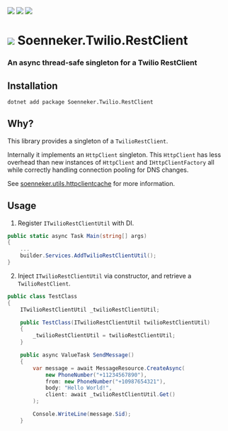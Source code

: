[![](https://img.shields.io/nuget/v/soenneker.twilio.restclient.svg?style=for-the-badge)](https://www.nuget.org/packages/soenneker.twilio.restclient/)
[![](https://img.shields.io/github/actions/workflow/status/soenneker/soenneker.twilio.restclient/publish-package.yml?style=for-the-badge)](https://github.com/soenneker/soenneker.twilio.restclient/actions/workflows/publish-package.yml)
[![](https://img.shields.io/nuget/dt/soenneker.twilio.restclient.svg?style=for-the-badge)](https://www.nuget.org/packages/soenneker.twilio.restclient/)

# ![](https://user-images.githubusercontent.com/4441470/224455560-91ed3ee7-f510-4041-a8d2-3fc093025112.png) Soenneker.Twilio.RestClient
### An async thread-safe singleton for a Twilio RestClient

## Installation

```
dotnet add package Soenneker.Twilio.RestClient
```

## Why?

This library provides a singleton of a `TwilioRestClient`. 

Internally it implements an `HttpClient` singleton. This `HttpClient` has less overhead than new instances of `HttpClient` and `IHttpClientFactory` all while correctly handling connection pooling for DNS changes.

See [soenneker.utils.httpclientcache](https://github.com/soenneker/soenneker.utils.httpclientcache) for more information.

## Usage

1. Register `ITwilioRestClientUtil` with DI.

```csharp
public static async Task Main(string[] args)
{
    ...
    builder.Services.AddTwilioRestClientUtil();
}
```

2. Inject `ITwilioRestClientUtil` via constructor, and retrieve a `TwilioRestClient`.

```csharp
public class TestClass
{
    ITwilioRestClientUtil _twilioRestClientUtil;

    public TestClass(ITwilioRestClientUtil twilioRestClientUtil)
    {
        _twilioRestClientUtil = twilioRestClientUtil;
    }

    public async ValueTask SendMessage()
    {
        var message = await MessageResource.CreateAsync(
            new PhoneNumber("+11234567890"),
            from: new PhoneNumber("+10987654321"),
            body: "Hello World!",
            client: await _twilioRestClientUtil.Get()
        );

        Console.WriteLine(message.Sid);
    }
```